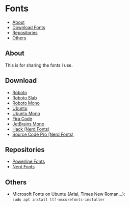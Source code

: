 # Fonts

- [About](#about)
- [Download Fonts](#download)
- [Repositories](#repositories)
- [Others](#others)

## About

This is for sharing the fonts I use.

## Download

* [Roboto](https://fonts.google.com/download?family=Roboto)
* [Roboto Slab](https://fonts.google.com/download?family=Roboto%20Slab)
* [Roboto Mono](https://fonts.google.com/download?family=Roboto%20Mono)
* [Ubuntu](https://fonts.google.com/download?family=Ubuntu)
* [Ubuntu Mono](https://fonts.google.com/download?family=Ubuntu%20Mono)
* [Fira Code](https://github.com/tonsky/FiraCode/releases/download/2/FiraCode_2.zip)
* [JetBrains Mono](https://download.jetbrains.com/fonts/JetBrainsMono-2.001.zip?_ga=2.28305596.14862364.1607491059-79981476.1607491059)
* [Hack (Nerd Fonts)](https://github.com/ryanoasis/nerd-fonts/releases/download/v2.0.0/Hack.zip)
* [Source Code Pro (Nerd Fonts)](https://github.com/ryanoasis/nerd-fonts/releases/download/v2.0.0/SourceCodePro.zip)

## Repositories

* [Powerline Fonts](https://github.com/powerline/fonts)
* [Nerd Fonts](https://github.com/ryanoasis/nerd-fonts)

## Others

* Microsoft Fonts on Ubuntu (Arial, Times New Roman...):  
`sudo apt install ttf-mscorefonts-installer`
